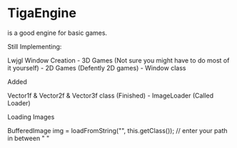 # TigaEngine
 
is a good engine for basic games.

Still Implementing:

   Lwjgl Window Creation -
   3D Games (Not sure you might have to do most of it yourself) -
   2D Games (Defently 2D games) -
   Window class
   
Added
  
   Vector1f & Vector2f & Vector3f class (Finished) -
   ImageLoader (Called Loader)
   
Loading Images
   
   BufferedImage img = loadFromString("", this.getClass()); // enter your path in between " "
